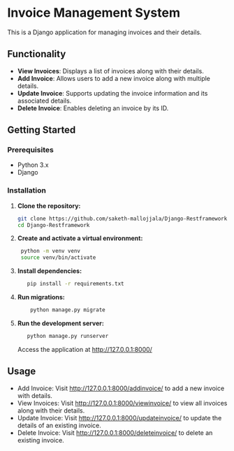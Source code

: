 # Invoice Management System

This is a Django application for managing invoices and their details.

## Functionality

- **View Invoices**: Displays a list of invoices along with their details.
- **Add Invoice**: Allows users to add a new invoice along with multiple details.
- **Update Invoice**: Supports updating the invoice information and its associated details.
- **Delete Invoice**: Enables deleting an invoice by its ID.

## Getting Started

### Prerequisites

- Python 3.x
- Django

### Installation

1. **Clone the repository:**

   ```bash
   git clone https://github.com/saketh-mallojjala/Django-Restframework.git
   cd Django-Restframework
   
2. **Create and activate a virtual environment:**
   ```bash
    python -m venv venv
    source venv/bin/activate  

3. **Install dependencies:**
    ```bash
       pip install -r requirements.txt
4. **Run migrations:**
    ```bash
        python manage.py migrate
5. **Run the development server:**
    ```bash
       python manage.py runserver
      ```
   Access the application at http://127.0.0.1:8000/

## Usage
- Add Invoice: Visit http://127.0.0.1:8000/addinvoice/ to add a new invoice with details.
- View Invoices: Visit http://127.0.0.1:8000/viewinvoice/ to view all invoices along with their details.
- Update Invoice: Visit http://127.0.0.1:8000/updateinvoice/ to update the details of an existing invoice.
- Delete Invoice: Visit http://127.0.0.1:8000/deleteinvoice/ to delete an existing invoice.
   